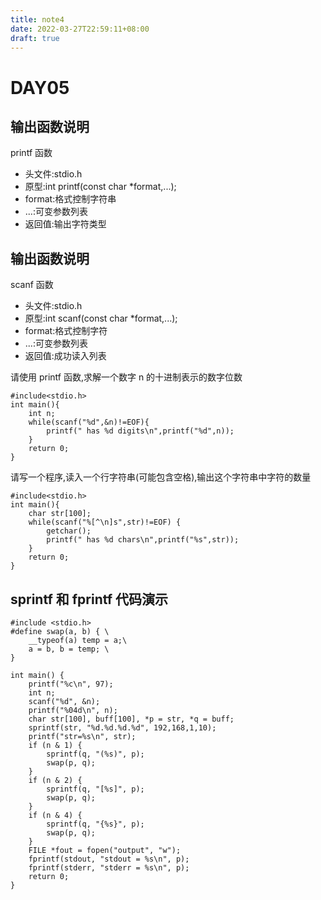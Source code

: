 ```yaml
---
title: note4
date: 2022-03-27T22:59:11+08:00
draft: true
---
```


# DAY05

## 输出函数说明

printf 函数

- 头文件:stdio.h
- 原型:int printf(const char \*format,...);
- format:格式控制字符串
- ...:可变参数列表
- 返回值:输出字符类型

## 输出函数说明

scanf 函数

- 头文件:stdio.h
- 原型:int scanf(const char \*format,...);
- format:格式控制字符
- ...:可变参数列表
- 返回值:成功读入列表

请使用 printf 函数,求解一个数字 n 的十进制表示的数字位数

```
#include<stdio.h>
int main(){
    int n;
    while(scanf("%d",&n)!=EOF){
        printf(" has %d digits\n",printf("%d",n));
    }
    return 0;
}
```

请写一个程序,读入一个行字符串(可能包含空格),输出这个字符串中字符的数量

```
#include<stdio.h>
int main(){
    char str[100];
    while(scanf("%[^\n]s",str)!=EOF) {
        getchar();
        printf(" has %d chars\n",printf("%s",str));
    }
    return 0;
}
```

## sprintf 和 fprintf 代码演示

```
#include <stdio.h>
#define swap(a, b) { \
    __typeof(a) temp = a;\
    a = b, b = temp; \
}

int main() {
    printf("%c\n", 97);
    int n;
    scanf("%d", &n);
    printf("%04d\n", n);
    char str[100], buff[100], *p = str, *q = buff;
    sprintf(str, "%d.%d.%d.%d", 192,168,1,10);
    printf("str=%s\n", str);
    if (n & 1) {
        sprintf(q, "(%s)", p);
        swap(p, q);
    }
    if (n & 2) {
        sprintf(q, "[%s]", p);
        swap(p, q);
    }
    if (n & 4) {
        sprintf(q, "{%s}", p);
        swap(p, q);
    }
    FILE *fout = fopen("output", "w");
    fprintf(stdout, "stdout = %s\n", p);
    fprintf(stderr, "stderr = %s\n", p);
    return 0;
}
```
